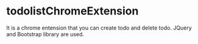 # todolistChromeExtension
It is a chrome entension that you can create todo and delete todo. JQuery and Bootstrap library are used.
